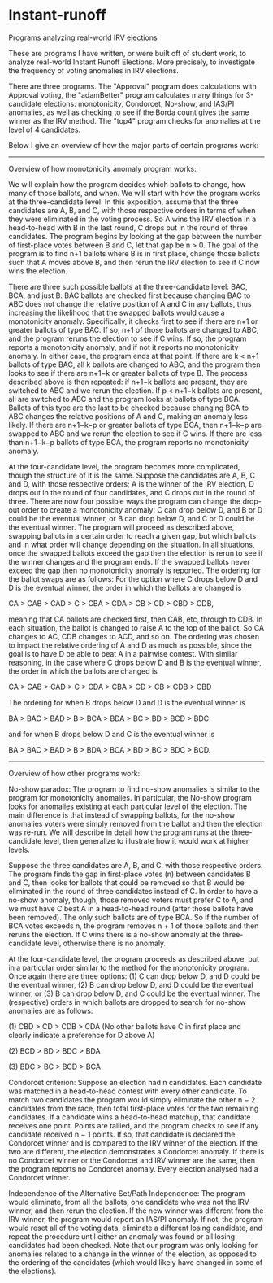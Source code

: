 # Instant-runoff
Programs analyzing real-world IRV elections

These are programs I have written, or were built off of student work, to analyze real-world Instant Runoff Elections.  More precisely, to investigate the frequency of voting anomalies in IRV elections. 

There are three programs.  The "Approval" program does calculations with Approval voting, the "adamBetter" program calculates many things for 3-candidate elections: monotonicity, Condorcet, No-show, and IAS/PI anomalies, as well as checking to see if the Borda count gives the same winner as the IRV method.  The "top4" program checks for anomalies at the level of 4 candidates.

Below I give an overview of how the major parts of certain programs work:
_______________________________________________________________
Overview of how monotonicity anomaly program works:

We will explain how the program decides which ballots to change, how many of those ballots, and when. We will start with how the program works at the three-candidate level. In this exposition, assume that the three candidates are A, B, and C, with those respective orders in terms of when they were eliminated in the voting process. So A wins the IRV election in a head-to-head with B in the last round, C drops out in the round of three candidates. The program begins by looking at the gap between the number of first-place votes between B and C, let that gap be n > 0. The goal of the program is to find n+1 ballots where B is in first place, change those ballots such that A moves above B, and then rerun the IRV election to see if C now wins the election. 

There are three such possible ballots at the three-candidate level: BAC, BCA, and just B. BAC ballots are checked first because changing BAC to ABC does not change the relative position of A and C in any ballots, thus increasing the likelihood that the swapped ballots would cause a monotonicity anomaly. Specifically, it checks first to see if there are n+1 or greater ballots of type BAC. If so, n+1 of those ballots are changed to ABC, and the program reruns the election to see if C wins. If so, the program reports a monotonicity anomaly, and if not it reports no monotonicity anomaly. In either case, the program ends at that point. If there are k < n+1 ballots of type BAC, all k ballots are changed to ABC, and the program then looks to see if there are n+1−k or greater ballots of type B. The process described above is then repeated: if n+1−k ballots are present, they are switched to ABC and we rerun the election. If p < n+1−k ballots are present, all are switched to ABC and the program looks at ballots of type BCA. Ballots of this type are the last to be checked because changing BCA to ABC changes the relative positions of A and C, making an anomaly less likely. If there are n+1−k−p or greater ballots of type BCA, then n+1−k−p are swapped to ABC and we rerun the election to see if C wins. If there are less than n+1−k−p ballots of type BCA, the program reports no monotonicity anomaly. 

At the four-candidate level, the program becomes more complicated, though the structure of it is the same. Suppose the candidates are A, B, C and D, with those respective orders; A is the winner of the IRV election, D drops out in the round of four candidates, and C drops out in the round of three. There are now four possible ways the program can change the drop-out order to create a monotonicity anomaly: C can drop below D, and B or D could be the eventual winner, or B can drop below D, and C or D could be the eventual winner. The program will proceed as described above, swapping ballots in a certain order to reach a given gap, but which ballots and in what order will change depending on the situation. In all situations, once the swapped ballots exceed the gap then the election is rerun to see if the winner changes and the program ends. If the swapped ballots never exceed the gap then no monotonicity anomaly is reported. The ordering for the ballot swaps are as follows: 
For the option where C drops below D and D is the eventual winner, the order in which the ballots are changed is 

CA > CAB > CAD > C > CBA > CDA > CB > CD > CBD > CDB, 

meaning that CA ballots are checked first, then CAB, etc, through to CDB. In each situation, the ballot is changed to raise A to the top of the ballot. So CA changes to AC, CDB changes to ACD, and so on. The ordering was chosen to impact the relative ordering of A and D as much as possible, since the goal is to have D be able to beat A in a pairwise contest. With similar reasoning, in the case where C drops below D and B is the eventual winner, the order in which the ballots are changed is 

CA > CAB > CAD > C > CDA > CBA > CD > CB > CDB > CBD 

The ordering for when B drops below D and D is the eventual winner is 

BA > BAC > BAD > B > BCA > BDA > BC > BD > BCD > BDC 

and for when B drops below D and C is the eventual winner is 

BA > BAC > BAD > B > BDA > BCA > BD > BC > BDC > BCD. 

____________________________________________________________________________
Overview of how other programs work:

No-show paradox: The program to find no-show anomalies is similar to the program for monotonicity anomalies. In particular, the No-show program looks for anomalies existing at each particular level of the election. The main difference is that instead of swapping ballots, for the no-show anomalies voters were simply removed from the ballot and then the election was re-run. We will describe in detail how the program runs at the three-candidate level, then generalize to illustrate how it would work at higher levels. 

Suppose the three candidates are A, B, and C, with those respective orders. The program finds the gap in first-place votes (n) between candidates B and C, then looks for ballots that could be removed so that B would be eliminated in the round of three candidates instead of C. In order to have a no-show anomaly, though, those removed voters must prefer C to A, and we must have C beat A in a head-to-head round (after those ballots have been removed). The only such ballots are of type BCA. So if the number of BCA votes exceeds n, the program removes n + 1 of those ballots and then reruns the election. If C wins there is a no-show anomaly at the three-candidate level, otherwise there is no anomaly. 

At the four-candidate level, the program proceeds as described above, but in a particular order similar to the method for the monotonicity program. Once again there are three options: (1) C can drop below D, and D could be the eventual winner, (2) B can drop below D, and D could be the eventual winner, or (3) B can drop below D, and C could be the eventual winner. The (respective) orders in which ballots are dropped to search for no-show anomalies are as follows: 

(1)	 CBD > CD > CDB > CDA (No other ballots have C in first place and clearly indicate a preference for D above A) 

(2)	BCD > BD > BDC > BDA 

(3)	BDC > BC > BCD > BCA 

Condorcet criterion: Suppose an election had n candidates. Each candidate was matched in a head-to-head contest with every other candidate. To match two candidates the program would simply eliminate the other n − 2 candidates from the race, then total first-place votes for the two remaining candidates. If a candidate wins a head-to-head matchup, that candidate receives one point. Points are tallied, and the program checks to see if any candidate received n − 1 points. If so, that candidate is declared the Condorcet winner and is compared to the IRV winner of the election. If the two are different, the election demonstrates a Condorcet anomaly. If there is no Condorcet winner or the Condorcet and IRV winner are the same, then the program reports no Condorcet anomaly. Every election analysed had a Condorcet winner.

Independence of the Alternative Set/Path Independence: The program would eliminate, from all the ballots, one candidate who was not the IRV winner, and then rerun the election. If the new winner was different from the IRV winner, the program would report an IAS/PI anomaly. If not, the program would reset all of the voting data, eliminate a different losing candidate, and repeat the procedure until either an anomaly was found or all losing candidates had been checked. Note that our program was only looking for anomalies related to a change in the winner of the election, as opposed to the ordering of the candidates (which would likely have changed in some of the elections). 

